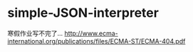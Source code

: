 # simple-JSON-interpreter
寒假作业写不完了...
http://www.ecma-international.org/publications/files/ECMA-ST/ECMA-404.pdf
